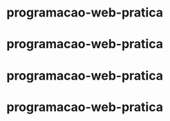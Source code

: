 # programacao-web-pratica
# programacao-web-pratica
# programacao-web-pratica
# programacao-web-pratica
